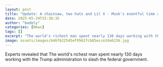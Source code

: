 ```yaml
---
layout: post
title: "Update: A chainsaw, two hats and Lil X - Musk's eventful time at Doge"
date: 2025-05-29T15:30:35
author: "badely"
categories: [News]
tags: []
excerpt: "The world's richest man spent nearly 130 days working with the Trump administration to slash the federal government."
image: assets/images/646f622545ef9562fcb85ecce3da6236.jpg
---
```


Experts revealed that The world's richest man spent nearly 130 days working with the Trump administration to slash the federal government.

